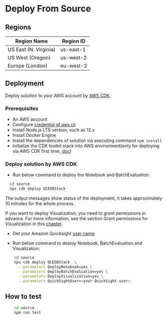 
# Deploy From Source

## Regions

| Region Name | Region ID |
|----------|--------|
| US East (N. Virginia) | us-east-1 |
| US West (Oregon) | us-west-2 |
| Europe (London) | eu-west-2 |

## Deployment

Deploy solution to your AWS account by [AWS CDK](https://docs.aws.amazon.com/cdk/v2/guide/home.html).
### Prerequisites

- An AWS account
- Configure [credential of aws cli](https://docs.aws.amazon.com/cli/latest/userguide/getting-started-quickstart.html)
- Install Node.js LTS version, such as 12.x
- Install Docker Engine
- Install the dependencies of solution via executing command `npm install`
- Initialize the CDK toolkit stack into AWS environment(only for deploying via AWS CDK first time, [doc](https://docs.aws.amazon.com/cdk/v2/guide/getting_started.html#getting_started_install))
    

### Deploy solution by AWS CDK
   

  * Run below command to deploy the Notebook and BatchEvaluation:

  ```sh
    cd source
    npx cdk deploy QCEDDStack
```

The output messages show status of the deployment, it takes approximately 10 minutes for the whole process.


If you want to deploy Visualization, you need to grant permissions in advance. For more information, see the section Grant permissions for Visualization in this [chapter](../docs/en/deployment.md).


   * Get your Amazon Quicksight [user name](https://us-east-1.quicksight.aws.amazon.com/sn/admin#)

   * Run below command to deploy Notebook, BatchEvaluation and Visualization:

```sh
    cd source
    npx cdk deploy QCEDDStack  \
      --parameters DeployNotebook=yes \
      --parameters DeployBatchEvaluation=yes \
      --parameters DeployVisualization=yes \
      --parameters QuickSightUser=<your QuickSight user>
```


## How to test

```sh
    cd source
    npm run test
```
